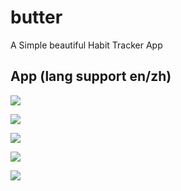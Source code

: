 # butter

A Simple beautiful Habit Tracker App

## App (lang support en/zh)

![](https://files.catbox.moe/2q3933.jpg)

![](https://files.catbox.moe/5xqfiw.jpg)

![](https://files.catbox.moe/n9zanq.jpg)

![](https://files.catbox.moe/yqzckm.jpg)

![](https://files.catbox.moe/w47jua.jpg)
